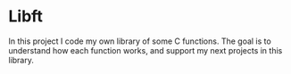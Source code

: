 # Libft
In this project I code my own library of some C functions. The goal is to understand how each function works, and support my next projects in this library.
